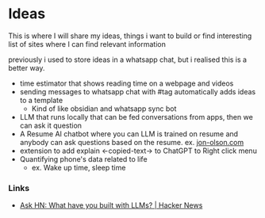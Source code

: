 
# Ideas 
This is where I will share my ideas, things i want to build or find interesting list of sites where I can find relevant information 


previously i used to store ideas in a whatsapp chat, but i realised this is a better way.
 -  time estimator that shows reading time on a webpage and videos
 - sending messages to whatsapp chat with #tag automatically adds ideas to a template
	 - Kind of like obsidian and whatsapp sync bot
 - LLM that runs locally that can be fed conversations from apps, then we can ask it question
 - A Resume AI chatbot where you can LLM is trained on resume and anybody can ask questions based on the resume. ex. [jon-olson.com](https://www.jon-olson.com/resume_ai)
 - extension to add explain <-copied-text-> to ChatGPT to Right click menu
 - Quantifying phone's data related to life
	 - ex. Wake up time, sleep time

### Links
- [Ask HN: What have you built with LLMs? | Hacker News](https://news.ycombinator.com/item?id=39263664)
